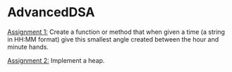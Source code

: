 # AdvancedDSA

[Assignment 1:](/findAngleOnClock.js) 
Create a function or method that when given a time (a string in HH:MM format) give this smallest angle created between the hour and minute hands. 

[Assignment 2:](/maxHeap.js)
Implement a heap.
